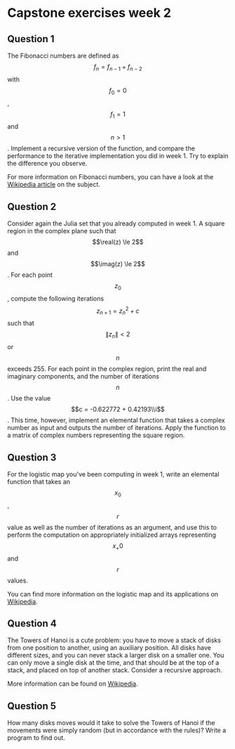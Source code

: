 # Capstone exercises week 2

## Question 1

The Fibonacci numbers are defined as $$f_n = f_{n-1} + f_{n-2}$$ with $$f_0 = 0$$, $$f_1 = 1$$ and $$n > 1$$.  Implement a recursive version of the function, and compare the performance to the iterative implementation you did in week 1.  Try to explain the difference you observe.

For more information on Fibonacci numbers, you can have a look at the [Wikipedia article](https://en.wikipedia.org/wiki/Fibonacci_number) on the subject.


## Question 2

Consider again the Julia set that you already computed in week 1. A square region in the complex plane such that $$\real(z) \le 2$$ and $$\imag(z) \le 2$$. For each point $$z_0$$, compute the following iterations $$z_{n+1} = z_n^2 + c$$ such that $$\|z_n\| < 2$$ or $$n$$ exceeds 255.  For each point in the complex region, print the real and imaginary components, and the number of iterations $$n$$.  Use the value $$c = -0.622772 + 0.42193\\i$$.  This time, however, implement an elemental function that takes a complex number as input and outputs the number of iterations.  Apply the function to a matrix of complex numbers representing the square region.


## Question 3

For the logistic map you've been computing in week 1, write an elemental function that takes an $$x_0$$, $$r$$ value as well as the number of iterations as an argument, and use this to perform the computation on appropriately initialized arrays representing $$x_+0$$ and $$r$$ values.

You can find more information on the logistic map and its applications on [Wikipedia](https://en.wikipedia.org/wiki/Logistic_map).


## Question 4

The Towers of Hanoi is a cute problem: you have to move a stack of disks from one position to another, using an auxiliary position.  All disks have different sizes, and you can never stack a larger disk on a smaller one.  You can only move a single disk at the time, and that should be at the top of a stack, and placed on top of another stack.  Consider a recursive approach.

More information can be found on [Wikipedia](https://en.wikipedia.org/wiki/Tower_of_Hanoi).


## Question 5

How many disks moves would it take to solve the Towers of Hanoi if the movements were simply random (but in accordance with the rules)?  Write a program to find out.
